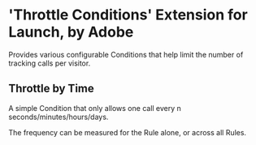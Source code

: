 # 'Throttle Conditions' Extension for Launch, by Adobe

Provides various configurable Conditions that help limit the number of tracking calls per visitor.

## Throttle by Time

A simple Condition that only allows one call every n seconds/minutes/hours/days.

The frequency can be measured for the Rule alone, or across all Rules.
